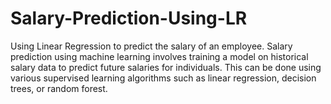 # Salary-Prediction-Using-LR
Using Linear Regression to predict the salary of an employee.
Salary prediction using machine learning involves training a model on historical salary data to predict future salaries for individuals. This can be done using various supervised learning algorithms such as linear regression, decision trees, or random forest.
